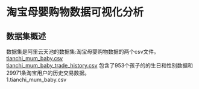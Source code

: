 # 淘宝母婴购物数据可视化分析
## 数据集概述
数据集是阿里云天池的数据集:淘宝母婴购物数据的两个csv文件。  
[tianchi_mum_baby.csv](https://tianchi.aliyun.com/competition/entrance/532082/information)  
[tianchi_mum_baby_trade_history.csv]([https://tianchi.aliyun.com/competition/entrance/532082/information](https://github.com/YukaKazemi/taobao-mum-baby/blob/master/data/tianchi_mum_baby_trade_history.csv)https://github.com/YukaKazemi/taobao-mum-baby/blob/master/data/tianchi_mum_baby_trade_history.csv)  
包含了953个孩子的的生日和性别数据和29971条淘宝用户的历史交易数据。   
1.tianchi_mum_baby.csv  
